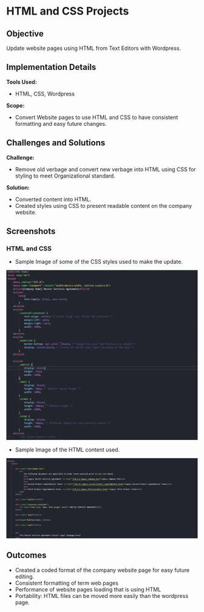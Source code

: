 # HTML and CSS Projects

## Objective
Update website pages using HTML from Text Editors with Wordpress.

## Implementation Details
**Tools Used:** 
- HTML, CSS, Wordpress

**Scope:** 
- Convert Website pages to use HTML and CSS to have consistent formatting and easy future changes.

## Challenges and Solutions
**Challenge:** 
- Remove old verbage and convert new verbage into HTML using CSS for styling to meet Organizational standard.

**Solution:** 
- Converted content into HTML.
- Created styles using CSS to present readable content on the company website.

## Screenshots

### HTML and CSS

- Sample Image of some of the CSS styles used to make the update.

![CSS Samples](Images_HTML_CSS/company_msa_update_css.png)

- Sample Image of the HTML content used.

![HTML Sample](Images_HTML_CSS/company_msa_update_html.png)

## Outcomes
- Created a coded format of the company website page for easy future editing.
- Consistent formatting of term web pages
- Performance of website pages loading that is using HTML
- Portability: HTML files can be moved more easily than the wordpress page. 